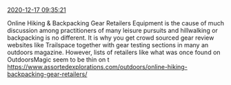 [2020-12-17 09:35:21](https://mstdn.social/@hill_wanderer/105394845825389632)

Online Hiking &amp; Backpacking Gear Retailers Equipment is the cause of much discussion among practitioners of many leisure pursuits and hillwalking or backpacking is no different. It is why you get crowd sourced gear review websites like Trailspace together with gear testing sections in many an outdoors magazine. However, lists of retailers like what was once found on OutdoorsMagic seem to be thin on t <a href="https://www.assortedexplorations.com/outdoors/online-hiking-backpacking-gear-retailers/" target="_blank" rel="nofollow noopener noreferrer" translate="no">https://www.assortedexplorations.com/outdoors/online-hiking-backpacking-gear-retailers/</a>